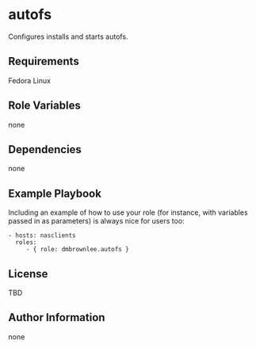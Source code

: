 autofs
=========

Configures installs and starts autofs.

Requirements
------------

Fedora Linux

Role Variables
--------------

none

Dependencies
------------

none

Example Playbook
----------------

Including an example of how to use your role (for instance, with variables passed in as parameters) is always nice for users too:

    - hosts: nasclients
      roles:
         - { role: dmbrownlee.autofs }

License
-------

TBD

Author Information
------------------

none
